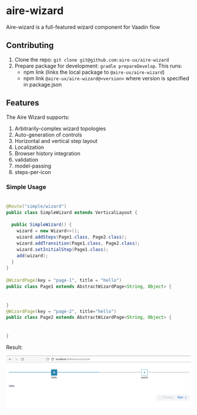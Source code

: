 # aire-wizard

Aire-wizard is a full-featured wizard component for Vaadin flow

## Contributing

1. Clone the repo: `git clone git@github.com:aire-ux/aire-wizard`
1. Prepare package for development: `gradle prepareDevelop`. This runs:
    - npm link (links the local package to `@aire-ux/aire-wizard`)
    - npm link `@aire-ux/aire-wizard@<version>` where version is specified in package.json

## Features
The Aire Wizard supports:
1. Arbitrarily-complex wizard topologies
2. Auto-generation of controls
3. Horizontal and vertical step layout
4. Localization
5. Browser history integration
6. validation
7. model-passing
8. steps-per-icon

### Simple Usage

```java

@Route("simple/wizard")
public class SimpleWizard extends VerticalLayout {

  public SimpleWizard() {
    wizard = new Wizard<>();
    wizard.addSteps(Page1.class, Page2.class);
    wizard.addTransition(Page1.class, Page2.class);
    wizard.setInitialStep(Page1.class);
    add(wizard);
  }
}

@WizardPage(key = "page-1", title = "hello")
public class Page1 extends AbstractWizardPage<String, Object> {


}
@WizardPage(key = "page-2", title="hello")
public class Page2 extends AbstractWizardPage<String, Object> {


}

```
Result:

![Simple, empty wizard](documentation/assets/images/img.png)




